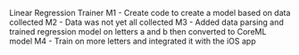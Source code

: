 Linear Regression Trainer
M1 - Create code to create a model based on data collected
M2 - Data was not yet all collected
M3 - Added data parsing and trained regression model on letters a and b then converted to CoreML model
M4 - Train on more letters and integrated it with the iOS app
